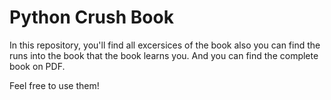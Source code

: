 # Python Crush Book
In this repository, you'll find all excersices of the book also you can find the runs into the book that the book learns you. And you can find the complete book on PDF.

Feel free to use them!